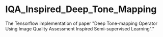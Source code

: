 # IQA_Inspired_Deep_Tone_Mapping
The Tensorflow implementation of paper "Deep Tone-mapping Operator Using Image Quality Assessment Inspired Semi-supervised Learning"."
